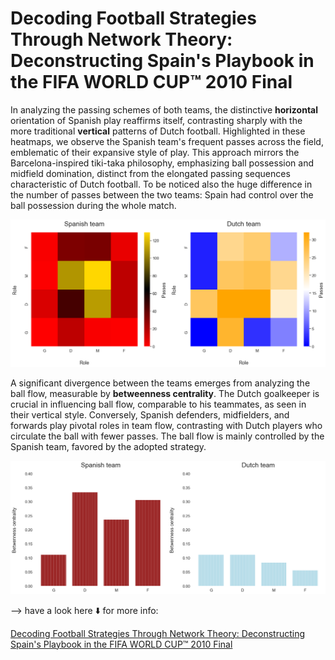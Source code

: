 # Decoding Football Strategies Through Network Theory: Deconstructing Spain's Playbook in the FIFA WORLD CUP™ 2010 Final


In analyzing the passing schemes of both teams, the distinctive <b>horizontal</b> orientation of Spanish play reaffirms itself, contrasting sharply with the more traditional <b>vertical</b> patterns of Dutch football. Highlighted in these heatmaps, we observe the Spanish team's frequent passes across the field, emblematic of their expansive style of play. This approach mirrors the Barcelona-inspired tiki-taka philosophy, emphasizing ball possession and midfield domination, distinct from the elongated passing sequences characteristic of Dutch football. To be noticed also the huge difference in the number of passes between the two teams: Spain had control over the ball possession during the whole match.


![alt text](https://github.com/maddaleona/sport_projects/blob/main/world_cup_2010/heatmaps_es_nl.png)


A significant divergence between the teams emerges from analyzing the ball flow, measurable by <b>betweenness centrality</b>. The Dutch goalkeeper is crucial in influencing ball flow, comparable to his teammates, as seen in their vertical style. Conversely, Spanish defenders, midfielders, and forwards play pivotal roles in team flow, contrasting with Dutch players who circulate the ball with fewer passes. The ball flow is mainly controlled by the Spanish team, favored by the adopted strategy.


![alt text](https://github.com/maddaleona/sport_projects/blob/main/world_cup_2010/hist_es_nl.png)


--> have a look here ⬇️ for more info:

[Decoding Football Strategies Through Network Theory: Deconstructing Spain's Playbook in the FIFA WORLD CUP™ 2010 Final](./world_cup_2010_analysis.pdf)

